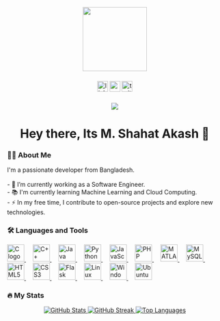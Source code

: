 <div align="center">
  <img height="150" src="https://media.giphy.com/media/M9gbBd9nbDrOTu1Mqx/giphy.gif" />
</div>

###

<div align="center">
  <img src="https://img.shields.io/static/v1?message=LinkedIn&logo=linkedin&label=&color=0077B5&logoColor=white&labelColor=&style=for-the-badge" height="25" alt="linkedin logo" />
  <img src="https://img.shields.io/static/v1?message=YouTube&logo=youtube&label=&color=FF0000&logoColor=white&labelColor=&style=for-the-badge" height="25" alt="youtube logo" />
  <img src="https://img.shields.io/static/v1?message=Twitter&logo=twitter&label=&color=1DA1F2&logoColor=white&labelColor=&style=for-the-badge" height="25" alt="twitter logo" />
</div>

###

<div align="center">
  <img src="https://visitor-badge.laobi.icu/badge?page_id=skyline360" />
</div>

###

<h1 align="center">Hey there, Its M. Shahat Akash 👋</h1>

###

<h3 align="left">👩‍💻 About Me</h3>

<p align="left">
  I'm a passionate developer from Bangladesh.<br><br>
  - 🔭 I’m currently working as a Software Engineer.<br>
  - 📚 I'm currently learning Machine Learning and Cloud Computing.<br>
  - ⚡ In my free time, I contribute to open-source projects and explore new technologies.
</p>

###

<h3 align="left">🛠 Languages and Tools</h3>

<div align="left">
  <a href="https://en.cppreference.com/w/c" target="_blank" rel="noopener noreferrer">
    <img src="https://cdn.jsdelivr.net/gh/devicons/devicon/icons/c/c-original.svg" height="40" alt="C logo" />
  </a>
  <img width="12" />
  <a href="https://en.cppreference.com/w/cpp" target="_blank" rel="noopener noreferrer">
    <img src="https://cdn.jsdelivr.net/gh/devicons/devicon/icons/cplusplus/cplusplus-original.svg" height="40" alt="C++ logo" />
  </a>
  <img width="12" />
  <a href="https://www.oracle.com/java/" target="_blank" rel="noopener noreferrer">
    <img src="https://cdn.jsdelivr.net/gh/devicons/devicon/icons/java/java-original.svg" height="40" alt="Java logo" />
  </a>
  <img width="12" />
  <a href="https://www.python.org/" target="_blank" rel="noopener noreferrer">
    <img src="https://cdn.jsdelivr.net/gh/devicons/devicon/icons/python/python-original.svg" height="40" alt="Python logo" />
  </a>
  <img width="12" />
  <a href="https://developer.mozilla.org/en-US/docs/Web/JavaScript" target="_blank" rel="noopener noreferrer">
    <img src="https://cdn.jsdelivr.net/gh/devicons/devicon/icons/javascript/javascript-original.svg" height="40" alt="JavaScript logo" />
  </a>
  <img width="12" />
  <a href="https://www.php.net/" target="_blank" rel="noopener noreferrer">
    <img src="https://cdn.jsdelivr.net/gh/devicons/devicon/icons/php/php-original.svg" height="40" alt="PHP logo" />
  </a>
  <img width="12" />
  <a href="https://www.mathworks.com/products/matlab.html" target="_blank" rel="noopener noreferrer">
    <img src="https://cdn.jsdelivr.net/gh/devicons/devicon/icons/matlab/matlab-original.svg" height="40" alt="MATLAB logo" />
  </a>
  <img width="12" />
  <a href="https://www.mysql.com/" target="_blank" rel="noopener noreferrer">
    <img src="https://cdn.jsdelivr.net/gh/devicons/devicon/icons/mysql/mysql-original.svg" height="40" alt="MySQL logo" />
  </a>
  <img width="12" />
  <a href="https://developer.mozilla.org/en-US/docs/Web/HTML" target="_blank" rel="noopener noreferrer">
    <img src="https://cdn.jsdelivr.net/gh/devicons/devicon/icons/html5/html5-original.svg" height="40" alt="HTML5 logo" />
  </a>
  <img width="12" />
  <a href="https://developer.mozilla.org/en-US/docs/Web/CSS" target="_blank" rel="noopener noreferrer">
    <img src="https://cdn.jsdelivr.net/gh/devicons/devicon/icons/css3/css3-original.svg" height="40" alt="CSS3 logo" />
  </a>
  <img width="12" />
  <a href="https://flask.palletsprojects.com/" target="_blank" rel="noopener noreferrer">
    <img src="https://cdn.jsdelivr.net/gh/devicons/devicon/icons/flask/flask-original.svg" height="40" alt="Flask logo" />
  </a>
  <img width="12" />
  <a href="https://www.linux.org/" target="_blank" rel="noopener noreferrer">
    <img src="https://cdn.jsdelivr.net/gh/devicons/devicon/icons/linux/linux-original.svg" height="40" alt="Linux logo" />
  </a>
  <img width="12" />
  <a href="https://www.microsoft.com/windows" target="_blank" rel="noopener noreferrer">
    <img src="https://cdn.jsdelivr.net/gh/devicons/devicon/icons/windows8/windows8-original.svg" height="40" alt="Windows logo" />
  </a>
  <img width="12" />
  <a href="https://ubuntu.com/" target="_blank" rel="noopener noreferrer">
    <img src="https://cdn.jsdelivr.net/gh/devicons/devicon/icons/ubuntu/ubuntu-plain.svg" height="40" alt="Ubuntu logo" />
  </a>
</div>

###

<h3 align="left">🔥 My Stats</h3>

<div align="center">
  <a href="https://github.com/skyline180">
    <img src="https://github-readme-stats.vercel.app/api?username=skyline180&theme=tokyonight&show_icons=true&hide_border=true&count_private=true" alt="GitHub Stats" />
  </a>
  <a href="https://github.com/skyline180">
    <img src="https://github-readme-streak-stats.herokuapp.com/?user=skyline180&theme=tokyonight&hide_border=true" alt="GitHub Streak" />
  </a>
  <a href="https://github.com/skyline180">
    <img src="https://github-readme-stats.vercel.app/api/top-langs/?username=skyline180&theme=tokyonight&show_icons=true&hide_border=true&layout=compact" alt="Top Languages" />
  </a>
</div>


###
